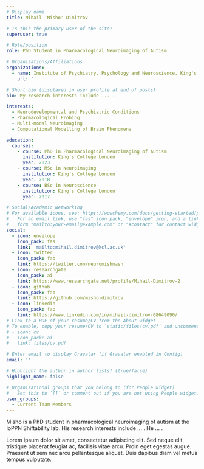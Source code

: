 ```yaml
---
# Display name
title: Mihail 'Misho' Dimitrov

# Is this the primary user of the site?
superuser: true

# Role/position
role: PhD Student in Pharmacological Neuroimaging of Autism

# Organizations/Affiliations
organizations:
  - name: Institute of Psychiatry, Psychology and Neuroscience, King's College London
    url: ''

# Short bio (displayed in user profile at end of posts)
bio: My research interests include ... .

interests:
  - Neurodevelopmental and Psychiatric Conditions
  - Pharmacological Probing
  - Multi-modal Neuroimaging
  - Computational Modelling of Brain Phenomena

education:
  courses:
    - course: PhD in Pharmacological Neuroimaging of Autism
      institution: King's College London
      year: 2023
    - course: MSc in Neuroimaging
      institution: King's College London
      year: 2018
    - course: BSc in Neuroscience
      institution: King's College London
      year: 2017

# Social/Academic Networking
# For available icons, see: https://wowchemy.com/docs/getting-started/page-builder/#icons
#   For an email link, use "fas" icon pack, "envelope" icon, and a link in the
#   form "mailto:your-email@example.com" or "#contact" for contact widget.
social:
  - icon: envelope
    icon_pack: fas
    link: 'mailto:mihail.dimitrov@kcl.ac.uk'
  - icon: twitter
    icon_pack: fab
    link: https://twitter.com/neuromishmash
  - icon: researchgate
    icon_pack: ai
    link: https://www.researchgate.net/profile/Mihail-Dimitrov-2
  - icon: github
    icon_pack: fab
    link: https://github.com/misho-dimitrov
  - icon: linkedin
    icon_pack: fab
    link: https://www.linkedin.com/in/mihail-dimitrov-08649090/
# Link to a PDF of your resume/CV from the About widget.
# To enable, copy your resume/CV to `static/files/cv.pdf` and uncomment the lines below.
# - icon: cv
#   icon_pack: ai
#   link: files/cv.pdf

# Enter email to display Gravatar (if Gravatar enabled in Config)
email: ''

# Highlight the author in author lists? (true/false)
highlight_name: false

# Organizational groups that you belong to (for People widget)
#   Set this to `[]` or comment out if you are not using People widget.
user_groups:
  - Current Team Members
---
```


Misho is a PhD student in pharmacological neuroimaging of autism at the IoPPN Shiftability lab. His research interests include ... . He ... .

Lorem ipsum dolor sit amet, consectetur adipiscing elit. Sed neque elit, tristique placerat feugiat ac, facilisis vitae arcu. Proin eget egestas augue. Praesent ut sem nec arcu pellentesque aliquet. Duis dapibus diam vel metus tempus vulputate.
